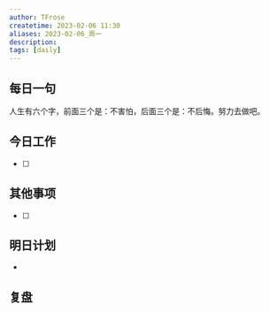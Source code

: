 ```yaml
---
author: TFrose
createtime: 2023-02-06 11:30
aliases: 2023-02-06_周一
description:
tags: [daily]
---
```


## 每日一句
人生有六个字，前面三个是：不害怕，后面三个是：不后悔。努力去做吧。

## 今日工作
- [ ] 

## 其他事项
- [ ] 

## 明日计划
- 

## 复盘

